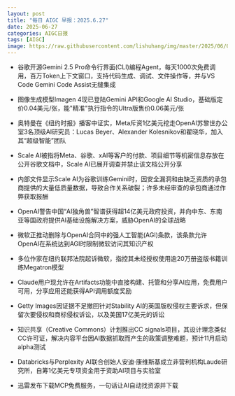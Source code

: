 ```yaml
---
layout: post
title: "每日 AIGC 早报：2025.6.27"
date: 2025-06-27
categories: AIGC日报
tags: [AIGC]
image: https://raw.githubusercontent.com/lishuhang/img/master/2025/06/0627-d.jpg
---
```


- 谷歌开源Gemini 2.5 Pro命令行界面(CLI)编程Agent，每天1000次免费调用，百万Token上下文窗口，支持代码生成、调试、文件操作等，并与VS Code Gemini Code Assist无缝集成

- 图像生成模型Imagen 4现已登陆Gemini API和Google AI Studio，基础版定价0.04美元/张，能"精准"执行指令的Ultra版售价0.06美元/张

- 奥特曼在《纽约时报》播客中证实，Meta斥资1亿美元挖走OpenAI苏黎世办公室3名顶级AI研究员：Lucas Beyer、Alexander Kolesnikov和翟晓华，加入其“超级智能”团队

- Scale AI被指将Meta、谷歌、xAI等客户的付款、项目细节等机密信息存放在公开谷歌文档中，Scale AI已展开调查并禁止该文档公开分享

- 内部文件显示Scale AI为谷歌训练Gemini时，因安全漏洞和由缺乏资质的承包商提供的大量低质量数据，导致合作关系破裂；许多未经审查的承包商通过作弊获取报酬

- OpenAI警告中国“AI独角兽”智谱获得超14亿美元政府投资，并向中东、东南亚等国政府提供AI基础设施解决方案，威胁OpenAI的全球战略

- 微软正推动删除与OpenAI合同中的强人工智能(AGI)条款，该条款允许OpenAI在系统达到AGI时限制微软访问其知识产权

- 多位作家在纽约联邦法院起诉微软，指控其未经授权使用逾20万册盗版书籍训练Megatron模型

- Claude用户现允许在Artifacts功能中直接构建、托管和分享AI应用，免费用户可用，分享应用还能获得API调用额度奖励

- Getty Images因证据不足撤回针对Stability AI的英国版权侵权主要诉求，但保留次要侵权和商标侵权诉讼，以及美国17亿美元的诉讼

- 知识共享（Creative Commons）计划推出CC signals项目，其设计理念类似CC许可证，解决内容平台因AI数据抓取而产生的政策调整难题，预计11月启动alpha测试

- Databricks与Perplexity AI联合创始人安迪·康维斯基成立非营利机构Laude研究所，自筹1亿美元专项资金用于资助AI项目与实验室

- 迅雷发布下载MCP免费服务，一句话让AI自动找资源并下载
